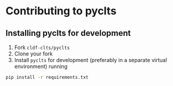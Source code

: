 # Contributing to pyclts

## Installing pyclts for development

1. Fork `cldf-clts/pyclts`
2. Clone your fork
3. Install `pyclts` for development (preferably in a separate virtual environment) running
```bash
pip install -r requirements.txt
```
